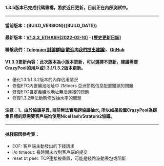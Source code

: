 #### 1.3.5版本已完成代碼重構，將於近日更新，目前正在內部測試中。
----
#### 當前版本：{BUILD_VERSION}({BUILD_DATE})
#### 最新版本：[V1.3.3_ETHASH(2022-02-10)](https://github.com/GoMinerProxy/GoMinerProxy/releases/tag/1.3.3) - [[歷史更新日誌]](https://github.com/GoMinerProxy/GoMinerProxy/releases)
#### 聯繫我們：[Telegram 討論群組(歡迎向我們提出建議)](https://t.me/+afVqEXnxtQAyNWNh)、[GitHub](https://github.com/GoMinerProxy/GoMinerProxy)
#### V1.3.3更新內容：此次版本為小版本更新，可以選擇不更新，建議需要CrazyPool的用戶或1.3.1/1.3.2版本更新。
- 優化1.3.1/1.3.2版本的內存佔用情況
- 修復ETC內置礦池地址中 2Miners 亞洲節點信息配置錯誤的問題
- 修復ETC自定義礦池地址無法連接的問題
- 修復1.3.2無法動態修改抽水率的問題
#### 注意：1、由於協議差異, 目前無法實現跨協議抽水, 所以如果設置CrazyPool為歸集目標的話需要客戶端均使用NiceHash/Stratum2協議。
----
#### 掉綫原因參考表：
- EOF: 客戶端主動發出的下綫請求
- i/o timeout: 長時間未收到客戶端的提交
- reset bt peer: TCP連接被重置，可能是綫路波動丟包或阻斷
